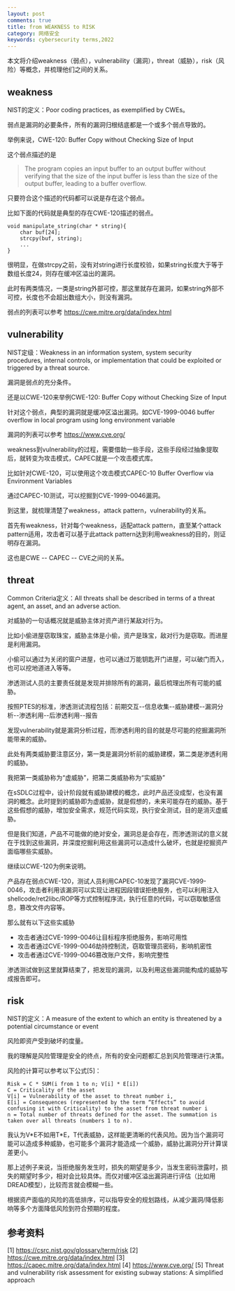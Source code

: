 ```yaml
---
layout: post
comments: true
title: from WEAKNESS to RISK
category: 网络安全
keywords: cybersecurity terms,2022
---
```


本文将介绍weakness（弱点），vulnerability（漏洞），threat（威胁），risk（风险）等概念，并梳理他们之间的关系。

## weakness
NIST的定义：Poor coding practices, as exemplified by CWEs。

弱点是漏洞的必要条件，所有的漏洞归根结底都是一个或多个弱点导致的。

举例来说，CWE-120: Buffer Copy without Checking Size of Input

这个弱点描述的是
> The program copies an input buffer to an output buffer without verifying that the size of the input buffer is less than the size of the output buffer, leading to a buffer overflow.

只要符合这个描述的代码都可以说是存在这个弱点。

比如下面的代码就是典型的存在CWE-120描述的弱点。
```
void manipulate_string(char * string){
	char buf[24];
	strcpy(buf, string);
	...
}
```
很明显，在做strcpy之前，没有对string进行长度校验，如果string长度大于等于数组长度24，则存在缓冲区溢出的漏洞。

此时有两类情况，一类是string外部可控，那这里就存在漏洞，如果string外部不可控，长度也不会超出数组大小，则没有漏洞。

弱点的列表可以参考 https://cwe.mitre.org/data/index.html

## vulnerability
NIST定级：Weakness in an information system, system security procedures, internal controls, or implementation that could be exploited or triggered by a threat source.

漏洞是弱点的充分条件。

还是以CWE-120来举例CWE-120: Buffer Copy without Checking Size of Input

针对这个弱点，典型的漏洞就是缓冲区溢出漏洞。如CVE-1999-0046 buffer overflow in local program using long environment variable

漏洞的列表可以参考 https://www.cve.org/

weakness到vulnerability的过程，需要借助一些手段，这些手段经过抽象提取后，就转变为攻击模式，CAPEC就是一个攻击模式库。

比如针对CWE-120，可以使用这个攻击模式CAPEC-10	Buffer Overflow via Environment Variables

通过CAPEC-10测试，可以挖掘到CVE-1999-0046漏洞。

到这里，就梳理清楚了weakness，attack pattern，vulnerability的关系。

首先有weakness，针对每个weakness，适配attack pattern，直至某个attack pattern适用，攻击者可以基于此attack pattern达到利用weakness的目的，则证明存在漏洞。

这也是CWE -- CAPEC -- CVE之间的关系。

## threat
Common Criteria定义：All  threats  shall  be  described  in  terms  of  a  threat  agent,  an  asset,  and  an adverse action.

对威胁的一句话概况就是威胁主体对资产进行某敌对行为。

比如小偷进屋窃取珠宝，威胁主体是小偷，资产是珠宝，敌对行为是窃取。而进屋是利用漏洞。

小偷可以通过为关闭的窗户进屋，也可以通过万能钥匙开门进屋，可以破门而入，也可以挖地道进入等等。

渗透测试人员的主要责任就是发现并排除所有的漏洞，最后梳理出所有可能的威胁。

按照PTES的标准，渗透测试流程包括：前期交互--信息收集--威胁建模--漏洞分析--渗透利用--后渗透利用--报告

发现vulnerability就是漏洞分析过程，而渗透利用的目的就是尽可能的挖掘漏洞所能带来的威胁。

此处有两类威胁要注意区分，第一类是漏洞分析前的威胁建模，第二类是渗透利用的威胁。

我把第一类威胁称为“虚威胁”，把第二类威胁称为“实威胁”

在sSDLC过程中，设计阶段就有威胁建模的概念，此时产品还没成型，也没有漏洞的概念。此时提到的威胁即为虚威胁，就是假想的，未来可能存在的威胁。基于这些假想的威胁，增加安全需求，规范代码实现，执行安全测试，目的是消灭虚威胁。

但是我们知道，产品不可能做的绝对安全，漏洞总是会存在，而渗透测试的意义就在于找到这些漏洞，并深度挖掘利用这些漏洞可以造成什么破坏，也就是挖掘资产面临哪些实威胁。

继续以CWE-120为例来说明。

产品存在弱点CWE-120，测试人员利用CAPEC-10发现了漏洞CVE-1999-0046，攻击者利用该漏洞可以实现让进程因段错误拒绝服务，也可以利用注入shellcode/ret2libc/ROP等方式控制程序流，执行任意的代码，可以窃取敏感信息，篡改文件内容等。

那么就有以下这些实威胁
+ 攻击者通过CVE-1999-0046让目标程序拒绝服务，影响可用性
+ 攻击者通过CVE-1999-0046劫持控制流，窃取管理员密码，影响机密性
+ 攻击者通过CVE-1999-0046篡改账户文件，影响完整性

渗透测试做到这里就算结束了，把发现的漏洞，以及利用这些漏洞能构成的威胁写成报告即可。

## risk
NIST的定义：A measure of the extent to which an entity is threatened by a potential circumstance or event

风险即资产受到破坏的度量。

我的理解是风险管理是安全的终点，所有的安全问题都汇总到风险管理进行决策。

风险的计算可以参考以下公式[5]：
```
Risk = C * SUM(i from 1 to n; V[i] * E[i])
C = Criticality of the asset
V[i] = Vulnerability of the asset to threat number i,
E[i] = Consequences (represented by the term “Effects” to avoid confusing it with Criticality) to the asset from threat number i
n = Total number of threats defined for the asset. The summation is taken over all threats (numbers 1 to n).
```

我认为V\*E不如用T\*E，T代表威胁，这样能更清晰的代表风险。因为当个漏洞可能可以造成多种威胁，也可能多个漏洞才能造成一个威胁，威胁比漏洞分开计算误差更小。

那上述例子来说，当拒绝服务发生时，损失的期望是多少，当发生密码泄露时，损失的期望时多少，相对会比较具体。而仅对缓冲区溢出漏洞进行评估（比如用DREAD模型），比较而言就会模糊一些。

根据资产面临的风险的高低排序，可以指导安全的规划路线，从减少漏洞/降低影响等多个方面降低风险到符合预期的程度。


## 参考资料
[1] https://csrc.nist.gov/glossary/term/risk
[2] https://cwe.mitre.org/data/index.html
[3] https://capec.mitre.org/data/index.html
[4] https://www.cve.org/
[5] Threat and vulnerability risk assessment for existing subway stations: A simplified approach

